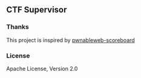 ## CTF Supervisor ##

### Thanks ###

This project is inspired by [pwnableweb-scoreboard](https://github.com/Matir/pwnableweb-scoreboard)

### License ###

Apache License, Version 2.0
